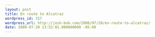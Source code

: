 ```yaml
---
layout: post
title: En route to Alcatraz
wordpress_id: 317
wordpress_url: http://josh-bob.com/2008/07/20/en-route-to-alcatraz/
date: 2008-07-20 13:52:01.000000000 -05:00
---
```

<!--Mime Type of File is image/jpeg --><div class="postie-image-div"><a href="http://josh-bob.com/wp-photos/20080720-145201-1.jpg"><img src="http://josh-bob.com/wp-photos/thumb.20080720-145201-1.jpg" alt="" style="3px;" class="postie-image" /></a></div>
